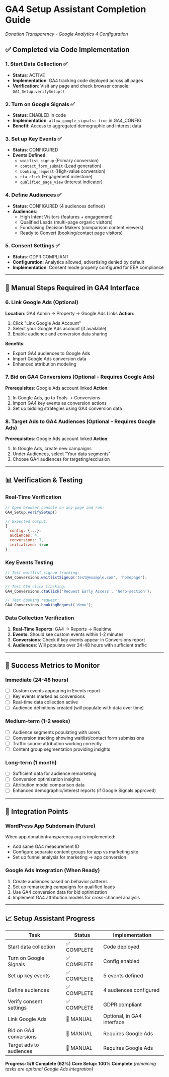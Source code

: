 # GA4 Setup Assistant Completion Guide
*Donation Transparency - Google Analytics 4 Configuration*

## ✅ Completed via Code Implementation

### 1. Start Data Collection ✅
- **Status**: ACTIVE
- **Implementation**: GA4 tracking code deployed across all pages
- **Verification**: Visit any page and check browser console: `GA4_Setup.verifySetup()`

### 2. Turn on Google Signals ✅
- **Status**: ENABLED in code
- **Implementation**: `allow_google_signals: true` in GA4_CONFIG
- **Benefit**: Access to aggregated demographic and interest data

### 3. Set up Key Events ✅
- **Status**: CONFIGURED
- **Events Defined**:
  - `waitlist_signup` (Primary conversion)
  - `contact_form_submit` (Lead generation) 
  - `booking_request` (High-value conversion)
  - `cta_click` (Engagement milestone)
  - `qualified_page_view` (Interest indicator)

### 4. Define Audiences ✅
- **Status**: CONFIGURED (4 audiences defined)
- **Audiences**:
  - High Intent Visitors (features + engagement)
  - Qualified Leads (multi-page organic visitors)
  - Fundraising Decision Makers (comparison content viewers)
  - Ready to Convert (booking/contact page visitors)

### 5. Consent Settings ✅
- **Status**: GDPR COMPLIANT
- **Configuration**: Analytics allowed, advertising denied by default
- **Implementation**: Consent mode properly configured for EEA compliance

---

## 🔧 Manual Steps Required in GA4 Interface

### 6. Link Google Ads (Optional)
**Location**: GA4 Admin → Property → Google Ads Links
**Action**: 
1. Click "Link Google Ads Account"
2. Select your Google Ads account (if available)
3. Enable audience and conversion data sharing

**Benefits**:
- Export GA4 audiences to Google Ads
- Import Google Ads conversion data
- Enhanced attribution modeling

### 7. Bid on GA4 Conversions (Optional - Requires Google Ads)
**Prerequisites**: Google Ads account linked
**Action**:
1. In Google Ads, go to Tools → Conversions
2. Import GA4 key events as conversion actions
3. Set up bidding strategies using GA4 conversion data

### 8. Target Ads to GA4 Audiences (Optional - Requires Google Ads)
**Prerequisites**: Google Ads account linked
**Action**:
1. In Google Ads, create new campaigns
2. Under Audiences, select "Your data segments"
3. Choose GA4 audiences for targeting/exclusion

---

## 📊 Verification & Testing

### Real-Time Verification
```javascript
// Open browser console on any page and run:
GA4_Setup.verifySetup()

// Expected output:
{
  config: {...},
  audiences: 4,
  conversions: 7,
  initialized: true
}
```

### Key Events Testing
```javascript
// Test waitlist signup tracking:
GA4_Conversions.waitlistSignup('test@example.com', 'homepage');

// Test CTA click tracking:
GA4_Conversions.ctaClick('Request Early Access', 'hero-section');

// Test booking request:
GA4_Conversions.bookingRequest('demo');
```

### Data Collection Verification
1. **Real-Time Reports**: GA4 → Reports → Realtime
2. **Events**: Should see custom events within 1-2 minutes
3. **Conversions**: Check if key events appear in Conversions report
4. **Audiences**: Will populate over 24-48 hours with sufficient traffic

---

## 🎯 Success Metrics to Monitor

### Immediate (24-48 hours)
- [ ] Custom events appearing in Events report
- [ ] Key events marked as conversions
- [ ] Real-time data collection active
- [ ] Audience definitions created (will populate with data over time)

### Medium-term (1-2 weeks)
- [ ] Audience segments populating with users
- [ ] Conversion tracking showing waitlist/contact form submissions
- [ ] Traffic source attribution working correctly
- [ ] Content group segmentation providing insights

### Long-term (1 month)
- [ ] Sufficient data for audience remarketing
- [ ] Conversion optimization insights
- [ ] Attribution model comparison data
- [ ] Enhanced demographic/interest reports (if Google Signals approved)

---

## 🔗 Integration Points

### WordPress App Subdomain (Future)
When app.donationtransparency.org is implemented:
- Add same GA4 measurement ID
- Configure separate content groups for app vs marketing site
- Set up funnel analysis for marketing → app conversion

### Google Ads Integration (When Ready)
1. Create audiences based on behavior patterns
2. Set up remarketing campaigns for qualified leads
3. Use GA4 conversion data for bid optimization
4. Implement GA4 attribution models for cross-channel analysis

---

## 📈 Setup Assistant Progress

| Task | Status | Implementation |
|------|--------|----------------|
| Start data collection | ✅ COMPLETE | Code deployed |
| Turn on Google Signals | ✅ COMPLETE | Config enabled |
| Set up key events | ✅ COMPLETE | 5 events defined |
| Define audiences | ✅ COMPLETE | 4 audiences configured |
| Verify consent settings | ✅ COMPLETE | GDPR compliant |
| Link Google Ads | 🔧 MANUAL | Optional, in GA4 interface |
| Bid on GA4 conversions | 🔧 MANUAL | Requires Google Ads |
| Target ads to audiences | 🔧 MANUAL | Requires Google Ads |

**Progress: 5/8 Complete (62%)**
**Core Setup: 100% Complete** *(remaining tasks are optional Google Ads integration)*